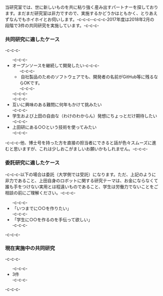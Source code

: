 当研究室では、世に新しいものを共に粘り強く産み出すパートナーを探しております。まだまだ研究室は非力ですので、実施するかどうかはともかく、とりあえずなんでもホイホイとお伺いします。-c-c-c--c-c-c-2017年度は2018年2月の段階で3件の共同研究を実施しています。-c-c-c-<h3>共同研究に適したケース</h3>-c-c-c-<ul>-c-c-c- 	<li>オープンソースを継続して開発したい-c-c-c-<ul>-c-c-c- 	<li> 自社製品のためのソフトウェアでも、開発者の名前がGitHub等に残るならOKです。</li>-c-c-c-</ul>-c-c-c-</li>-c-c-c- 	<li>互いに興味のある難問に何年もかけて挑みたい</li>-c-c-c- 	<li>学生および上田の自由な（わけのわからん）発想にちょっとだけ期待したい</li>-c-c-c- 	<li>上田研にある○○という技術を使ってみたい</li>-c-c-c-</ul>-c-c-c-他、博士号を持った方を直接の担当者にできると話が色々スムーズに進むと思いますが、これは少しおこがましいお願いかもしれません。-c-c-c-<h3>委託研究に適したケース</h3>-c-c-c-以下の場合は委託（大学側では受託）になります。ただ、上記のように非力であること、上田自身のロボットに関する研究テーマは、お金にならなくて誰も手をつけない実用とは程遠いものであること、学生は労働力でないことをご相談の前にご理解ください。-c-c-c-<ul>-c-c-c- 	<li>「いつまでに○○を作りたい」</li>-c-c-c- 	<li>「学生に○○を作るのを手伝って欲しい」</li>-c-c-c-</ul>-c-c-c-<h3>現在実施中の共同研究</h3>-c-c-c-<ul>-c-c-c- 	<li>3件</li>-c-c-c-</ul>-c-c-c-&nbsp;
